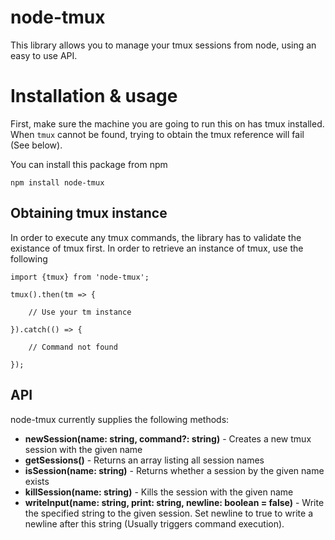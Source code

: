 # node-tmux

This library allows you to manage your tmux sessions from node, using an easy to use API. 

# Installation & usage

First, make sure the machine you are going to run this on has tmux installed. When `tmux` cannot be found, trying to obtain the tmux reference will fail (See below).

You can install this package from npm
```
npm install node-tmux
```

## Obtaining tmux instance

In order to execute any tmux commands, the library has to validate the existance of tmux first. In order to retrieve an instance of tmux, use the following

```
import {tmux} from 'node-tmux';

tmux().then(tm => {

	// Use your tm instance

}).catch(() => {

	// Command not found

});
```

## API

node-tmux currently supplies the following methods:

- **newSession(name: string, command?: string)** - Creates a new tmux session with the given name
- **getSessions()** - Returns an array listing all session names
- **isSession(name: string)** - Returns whether a session by the given name exists
- **killSession(name: string)** - Kills the session with the given name
- **writeInput(name: string, print: string, newline: boolean = false)** - Write the specified string to the given session. Set newline to true to write a newline after this string (Usually triggers command execution).
